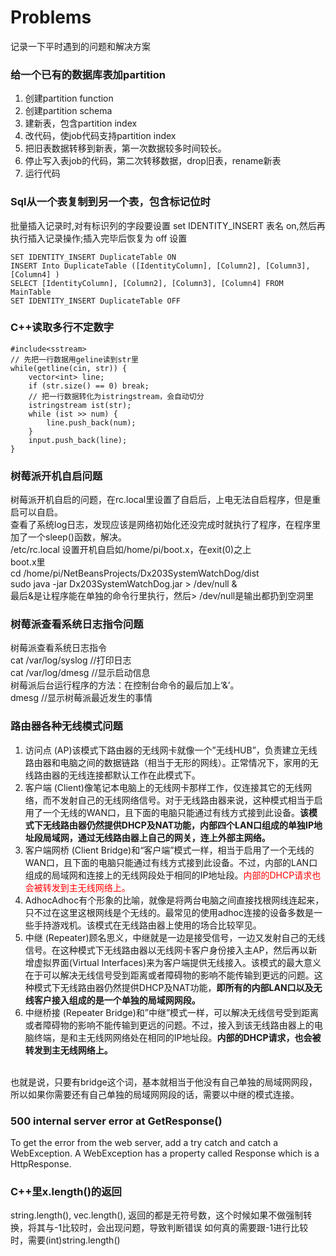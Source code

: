 # Problems
记录一下平时遇到的问题和解决方案

### 给一个已有的数据库表加partition
1. 创建partition function
2. 创建partition schema
3. 建新表，包含partition index
4. 改代码，使job代码支持partition index
5. 把旧表数据转移到新表，第一次数据较多时间较长。
6. 停止写入表job的代码，第二次转移数据，drop旧表，rename新表
7. 运行代码

### Sql从一个表复制到另一个表，包含标记位时
批量插入记录时,对有标识列的字段要设置 set IDENTITY_INSERT 表名 on,然后再执行插入记录操作;插入完毕后恢复为 off 设置

    SET IDENTITY_INSERT DuplicateTable ON
    INSERT Into DuplicateTable ([IdentityColumn], [Column2], [Column3], [Column4] ) 
    SELECT [IdentityColumn], [Column2], [Column3], [Column4] FROM MainTable
    SET IDENTITY_INSERT DuplicateTable OFF

### C++读取多行不定数字
    #include<sstream>
    // 先把一行数据用geline读到str里
    while(getline(cin, str)) {
        vector<int> line;
        if (str.size() == 0) break;
        // 把一行数据转化为istringstream，会自动切分
        istringstream ist(str);
        while (ist >> num) {
            line.push_back(num);
        }
        input.push_back(line);
    }

### 树莓派开机自启问题<br>
树莓派开机自启的问题，在rc.local里设置了自启后，上电无法自启程序，但是重启可以自启。<br>
查看了系统log日志，发现应该是网络初始化还没完成时就执行了程序，在程序里加了一个sleep()函数，解决。<br>
/etc/rc.local 设置开机自启如/home/pi/boot.x，在exit(0)之上<br>
boot.x里<br>
cd /home/pi/NetBeansProjects/Dx203SystemWatchDog/dist<br>
sudo java -jar Dx203SystemWatchDog.jar > /dev/null &<br>
最后&是让程序能在单独的命令行里执行，然后> /dev/null是输出都扔到空洞里<br>

### 树莓派查看系统日志指令问题<br>
树莓派查看系统日志指令<br>
cat  /var/log/syslog  //打印日志<br>
cat  /var/log/dmesg  //显示启动信息<br>
树莓派后台运行程序的方法：在控制台命令的最后加上‘&’。 <br>
dmesg //显示树莓派最近发生的事情 <br>

### 路由器各种无线模式问题<br>
1. 访问点 (AP)该模式下路由器的无线网卡就像一个”无线HUB”，负责建立无线路由器和电脑之间的数据链路（相当于无形的网线）。正常情况下，家用的无线路由器的无线连接都默认工作在此模式下。<br>
2. 客户端 (Client)像笔记本电脑上的无线网卡那样工作，仅连接其它的无线网络，而不发射自己的无线网络信号。对于无线路由器来说，这种模式相当于启用了一个无线的WAN口，且下面的电脑只能通过有线方式接到此设备。<b>该模式下无线路由器仍然提供DHCP及NAT功能，内部四个LAN口组成的单独IP地址段局域网，通过无线路由器上自己的网关，连上外部主网络。</b><br>
3. 客户端网桥 (Client Bridge)和“客户端”模式一样，相当于启用了一个无线的WAN口，且下面的电脑只能通过有线方式接到此设备。不过，内部的LAN口组成的局域网和连接上的无线网段处于相同的IP地址段。<font color=red>内部的DHCP请求也会被转发到主无线网络上。</font><br>
4. AdhocAdhoc有个形象的比喻，就像是将两台电脑之间直接找根网线连起来，只不过在这里这根网线是个无线的。最常见的使用adhoc连接的设备多数是一些手持游戏机。该模式在无线路由器上使用的场合比较罕见。<br>
5. 中继 (Repeater)顾名思义，中继就是一边是接受信号，一边又发射自己的无线信号。在这种模式下无线路由器以无线网卡客户身份接入主AP，然后再以新增虚拟界面(Virtual Interfaces)来为客户端提供无线接入。该模式的最大意义在于可以解决无线信号受到距离或者障碍物的影响不能传输到更远的问题。这种模式下无线路由器仍然提供DHCP及NAT功能，<b>即所有的内部LAN口以及无线客户接入组成的是一个单独的局域网网段。</b><br>
6. 中继桥接 (Repeater Bridge)和”中继”模式一样，可以解决无线信号受到距离或者障碍物的影响不能传输到更远的问题。不过，接入到该无线路由器上的电脑终端，是和主无线网网络处在相同的IP地址段。<b>内部的DHCP请求，也会被转发到主无线网络上。</b><br>
<br>
也就是说，只要有bridge这个词，基本就相当于他没有自己单独的局域网网段，所以如果你需要还有自己单独的局域网网段的话，需要以中继的模式连接。<br>

### 500 internal server error at GetResponse()<br>
To get the error from the web server, add a try catch and catch a WebException. A WebException has a property called Response which is a HttpResponse.

### C++里x.length()的返回
string.length(), vec.length(), 返回的都是无符号数，这个时候如果不做强制转换，将其与-1比较时，会出现问题，导致判断错误
如何真的需要跟-1进行比较时，需要(int)string.length()
